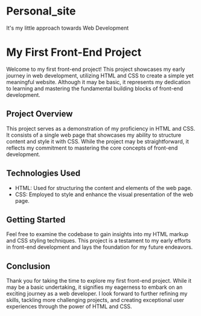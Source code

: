 # Personal_site
It's my little approach towards Web Development

# My First Front-End Project

Welcome to my first front-end project! This project showcases my early journey in web development, utilizing HTML and CSS to create a simple yet meaningful website. Although it may be basic, it represents my dedication to learning and mastering the fundamental building blocks of front-end development.

## Project Overview
This project serves as a demonstration of my proficiency in HTML and CSS. It consists of a single web page that showcases my ability to structure content and style it with CSS. While the project may be straightforward, it reflects my commitment to mastering the core concepts of front-end development.

## Technologies Used
- HTML: Used for structuring the content and elements of the web page.
- CSS: Employed to style and enhance the visual presentation of the web page.

## Getting Started
Feel free to examine the codebase to gain insights into my HTML markup and CSS styling techniques. This project is a testament to my early efforts in front-end development and lays the foundation for my future endeavors.

## Conclusion
Thank you for taking the time to explore my first front-end project. While it may be a basic undertaking, it signifies my eagerness to embark on an exciting journey as a web developer. I look forward to further refining my skills, tackling more challenging projects, and creating exceptional user experiences through the power of HTML and CSS.
